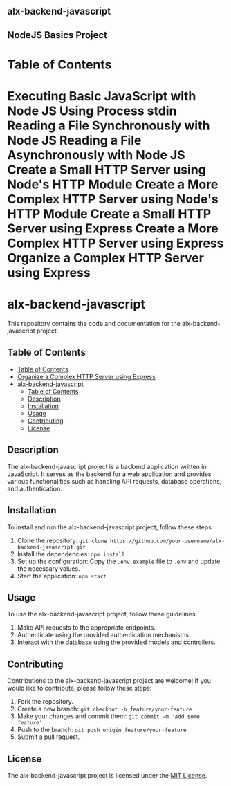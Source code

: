 ## alx-backend-javascript

## NodeJS Basics Project

# Table of Contents

Executing Basic JavaScript with Node JS
Using Process stdin
Reading a File Synchronously with Node JS
Reading a File Asynchronously with Node JS
Create a Small HTTP Server using Node's HTTP Module
Create a More Complex HTTP Server using Node's HTTP Module
Create a Small HTTP Server using Express
Create a More Complex HTTP Server using Express
Organize a Complex HTTP Server using Express
=======
# alx-backend-javascript

This repository contains the code and documentation for the alx-backend-javascript project.

## Table of Contents

- [Table of Contents](#table-of-contents)
- [Organize a Complex HTTP Server using Express](#organize-a-complex-http-server-using-express)
- [alx-backend-javascript](#alx-backend-javascript-1)
  - [Table of Contents](#table-of-contents-1)
  - [Description](#description)
  - [Installation](#installation)
  - [Usage](#usage)
  - [Contributing](#contributing)
  - [License](#license)

## Description

The alx-backend-javascript project is a backend application written in JavaScript. It serves as the backend for a web application and provides various functionalities such as handling API requests, database operations, and authentication.

## Installation

To install and run the alx-backend-javascript project, follow these steps:

1. Clone the repository: `git clone https://github.com/your-username/alx-backend-javascript.git`
2. Install the dependencies: `npm install`
3. Set up the configuration: Copy the `.env.example` file to `.env` and update the necessary values.
4. Start the application: `npm start`

## Usage

To use the alx-backend-javascript project, follow these guidelines:

1. Make API requests to the appropriate endpoints.
2. Authenticate using the provided authentication mechanisms.
3. Interact with the database using the provided models and controllers.

## Contributing

Contributions to the alx-backend-javascript project are welcome! If you would like to contribute, please follow these steps:

1. Fork the repository.
2. Create a new branch: `git checkout -b feature/your-feature`
3. Make your changes and commit them: `git commit -m 'Add some feature'`
4. Push to the branch: `git push origin feature/your-feature`
5. Submit a pull request.


## License

The alx-backend-javascript project is licensed under the [MIT License](LICENSE).
